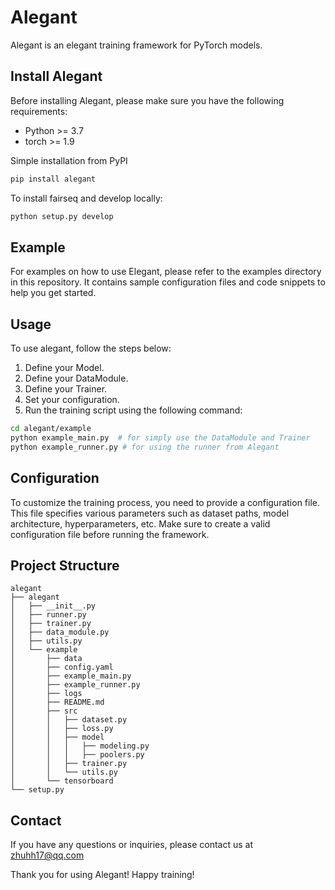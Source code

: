 # Alegant

Alegant is an elegant training framework for PyTorch models.

## Install Alegant

Before installing Alegant, please make sure you have the following requirements:
- Python >= 3.7
- torch >= 1.9

Simple installation from PyPI
```bash
pip install alegant
```
To install fairseq and develop locally:
```bash
python setup.py develop
```

## Example

For examples on how to use Elegant, please refer to the examples directory in this repository. It contains sample configuration files and code snippets to help you get started.

## Usage

To use alegant, follow the steps below:

1. Define your Model.
2. Define your DataModule.
3. Define your Trainer.
4. Set your configuration.
5. Run the training script using the following command:

```bash
cd alegant/example
python example_main.py  # for simply use the DataModule and Trainer
python example_runner.py # for using the runner from Alegant
```

## Configuration
To customize the training process, you need to provide a configuration file. This file specifies various parameters such as dataset paths, model architecture, hyperparameters, etc. Make sure to create a valid configuration file before running the framework.

## Project Structure

```plaintext
alegant
├── alegant
│   ├── __init__.py
│   ├── runner.py
│   ├── trainer.py
│   ├── data_module.py
│   ├── utils.py
│   └── example
│       ├── data
│       ├── config.yaml
│       ├── example_main.py
│       ├── example_runner.py
│       ├── logs
│       ├── README.md
│       ├── src
│       │   ├── dataset.py
│       │   ├── loss.py
│       │   ├── model
│       │   │   ├── modeling.py
│       │   │   ├── poolers.py
│       │   ├── trainer.py
│       │   └── utils.py
│       └── tensorboard
└── setup.py
```

## Contact
If you have any questions or inquiries, please contact us at zhuhh17@qq.com

Thank you for using Alegant! Happy training!